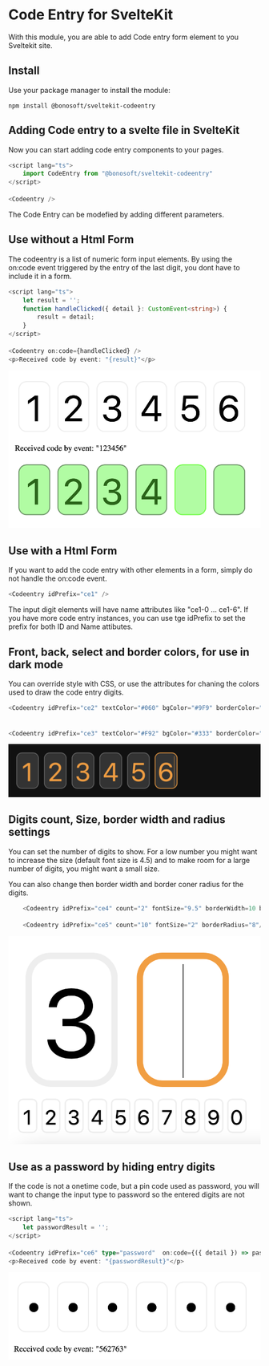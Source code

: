# Code Entry for SvelteKit
With this module, you are able to add Code entry form element to you Sveltekit site. 

## Install
Use your package manager to install the module:
```shell
npm install @bonosoft/sveltekit-codeentry
```

## Adding Code entry to a svelte file in SvelteKit
Now you can start adding code entry components to your pages.
```ts
<script lang="ts">
	import CodeEntry from "@bonosoft/sveltekit-codeentry"
</script>

<Codeentry />
```
The Code Entry can be modefied by adding different parameters.

## Use without a Html Form
The codeentry is a list of numeric form input elements. By using the on:code event triggered by the entry of the last digit, you dont have to include it in a form.
```ts
<script lang="ts">
    let result = '';
    function handleClicked({ detail }: CustomEvent<string>) {
        result = detail;
    }
</script>

<Codeentry on:code={handleClicked} />
<p>Received code by event: "{result}"</p>
```
![Code Entry](https://github.com/bonosoft/sveltekit-codeentry/blob/3abaecfc3c288c761021e4923987a8574ba1f608/readme/codeentry1.png?raw=true)


## Use with a Html Form
If you want to add the code entry with other elements in a form, simply do not handle the on:code event. 
```ts
<Codeentry idPrefix="ce1" />
```
The input digit elements will have name attributes like "ce1-0 ... ce1-6". If you have more code entry instances, you can use tge idPrefix to set the prefix for both ID and Name attibutes.

## Front, back, select and border colors, for use in dark mode
You can override style with CSS, or use the attributes for chaning the colors used to draw the code entry digits.

```ts
<Codeentry idPrefix="ce2" textColor="#060" bgColor="#9F9" borderColor="#696" borderSelectColor="#0F0"/>


<Codeentry idPrefix="ce3" textColor="#F92" bgColor="#333" borderColor="#666"/>
```
![Code Entry](https://github.com/bonosoft/sveltekit-codeentry/blob/3abaecfc3c288c761021e4923987a8574ba1f608/readme/codeentry2.png?raw=true)

## Digits count, Size, border width and radius settings
You can set the number of digits to show. For a low number you might want to increase the size (default font size is 4.5) and to make room for a large number of digits, you might want a small size.

You can also change then border width and border coner radius for the digits.

```ts
    <Codeentry idPrefix="ce4" count="2" fontSize="9.5" borderWidth=10 borderRadius=40 />

    <Codeentry idPrefix="ce5" count="10" fontSize="2" borderRadius="8"/>
```

![Code Entry](https://github.com/bonosoft/sveltekit-codeentry/blob/3abaecfc3c288c761021e4923987a8574ba1f608/readme/codeentry3.png?raw=true)


## Use as a password by hiding entry digits 
If the code is not a onetime code, but a pin code used as password, you will want to change the input type to password so the entered digits are not shown.
```ts
<script lang="ts">
    let passwordResult = '';
</script>

<Codeentry idPrefix="ce6" type="password"  on:code={({ detail }) => passwordResult=detail} />
<p>Received code by event: "{passwordResult}"</p>
```
![Code Entry](https://github.com/bonosoft/sveltekit-codeentry/blob/1dc48d559d2e68dcf8e9ccf648900a32ed069b03/readme/codeentry4.png?raw=true)